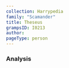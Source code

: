 ```yaml
---
collection: Harrypedia
family: "Scamander"
title: Theseus
grampsID: I0213
author:
pageType: person
---
```


### Analysis
